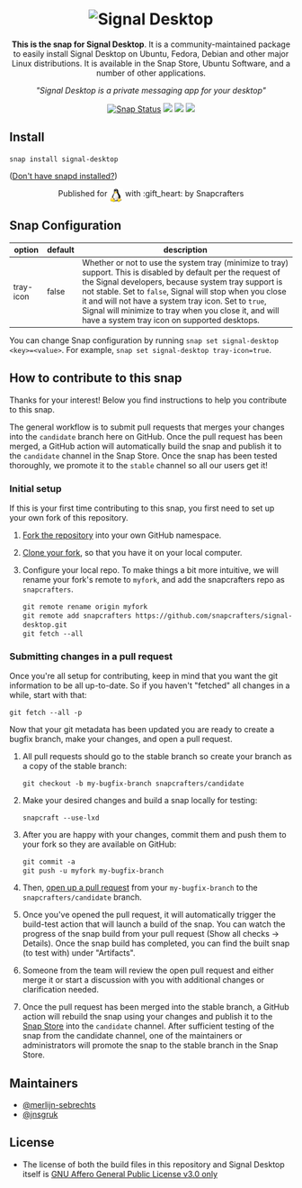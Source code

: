 <h1 align="center">
  <img src="https://signal.org/assets/header/logo-f7ef605fe417d5520d38d546b3b774b4261c75220b9904da4d8b2ffc19a761ff.png" alt="Signal Desktop">
</h1>

<p align="center"><b>This is the snap for Signal Desktop</b>. It is a community-maintained package to easily install Signal Desktop on Ubuntu, Fedora, Debian and other major Linux distributions. It is available in the Snap Store, Ubuntu Software, and a number of other applications.</p>

<p align="center"><i>"Signal Desktop is a private messaging app for your desktop"</i></p>

<p align="center">
<a href="https://snapcraft.io/signal-desktop"><img src="https://snapcraft.io/signal-desktop/badge.svg" alt="Snap Status"></a>
<a href="https://github.com/snapcrafters/signal-desktop/actions/workflows/release-to-candidate.yaml"><img src="https://github.com/snapcrafters/signal-desktop/actions/workflows/release-to-candidate.yaml/badge.svg"></a>
<a href="https://github.com/snapcrafters/signal-desktop/actions/workflows/promote-to-stable.yml"><img src="https://github.com/snapcrafters/signal-desktop/actions/workflows/promote-to-stable.yml/badge.svg"></a>
<a href="https://github.com/snapcrafters/signal-desktop/actions/workflows/sync-version-with-upstream.yml"><img src="https://github.com/snapcrafters/signal-desktop/actions/workflows/sync-version-with-upstream.yml/badge.svg"></a>
</p>

## Install

```shell
snap install signal-desktop
```

([Don't have snapd installed?](https://snapcraft.io/docs/core/install))

<p align="center">Published for <img src="https://raw.githubusercontent.com/anythingcodes/slack-emoji-for-techies/gh-pages/emoji/tux.png" align="top" width="24" /> with :gift_heart: by Snapcrafters</p>

## Snap Configuration

| option       | default | description  |
|--------------|---------|--------------|
| tray-icon    | false   | Whether or not to use the system tray (minimize to tray) support. This is disabled by default per the request of the Signal developers, because system tray support is not stable. Set to `false`, Signal will stop when you close it and will not have a system tray icon. Set to `true`, Signal will minimize to tray when you close it, and will have a system tray icon on supported desktops. |

You can change Snap configuration by running `snap set signal-desktop <key>=<value>`. For example, `snap set signal-desktop tray-icon=true`.

## How to contribute to this snap

Thanks for your interest! Below you find instructions to help you contribute to this snap.

The general workflow is to submit pull requests that merges your changes into the `candidate` branch here on GitHub. Once the pull request has been merged, a GitHub action will automatically build the snap and publish it to the `candidate` channel in the Snap Store. Once the snap has been tested thoroughly, we promote it to the `stable` channel so all our users get it!

### Initial setup

If this is your first time contributing to this snap, you first need to set up your own fork of this repository.

1. [Fork the repository](https://docs.github.com/en/github/getting-started-with-github/fork-a-repo) into your own GitHub namespace.
2. [Clone your fork](https://git-scm.com/book/en/v2/Git-Basics-Getting-a-Git-Repository), so that you have it on your local computer.
3. Configure your local repo. To make things a bit more intuitive, we will rename your fork's remote to `myfork`, and add the snapcrafters repo as `snapcrafters`.

   ```shell
   git remote rename origin myfork
   git remote add snapcrafters https://github.com/snapcrafters/signal-desktop.git
   git fetch --all
   ```

### Submitting changes in a pull request

Once you're all setup for contributing, keep in mind that you want the git information to be all up-to-date. So if you haven't "fetched" all changes in a while, start with that:

```shell
git fetch --all -p
```

Now that your git metadata has been updated you are ready to create a bugfix branch, make your changes, and open a pull request.

1. All pull requests should go to the stable branch so create your branch as a copy of the stable branch:

   ```shell
   git checkout -b my-bugfix-branch snapcrafters/candidate
   ```

2. Make your desired changes and build a snap locally for testing:

   ```shell
   snapcraft --use-lxd
   ```

3. After you are happy with your changes, commit them and push them to your fork so they are available on GitHub:

   ```shell
   git commit -a
   git push -u myfork my-bugfix-branch
   ```

4. Then, [open up a pull request](https://docs.github.com/en/github/collaborating-with-issues-and-pull-requests/about-pull-requests) from your `my-bugfix-branch` to the `snapcrafters/candidate` branch.
5. Once you've opened the pull request, it will automatically trigger the build-test action that will launch a build of the snap. You can watch the progress of the snap build from your pull request (Show all checks -> Details). Once the snap build has completed, you can find the built snap (to test with) under "Artifacts".
6. Someone from the team will review the open pull request and either merge it or start a discussion with you with additional changes or clarification needed.
7. Once the pull request has been merged into the stable branch, a GitHub action will rebuild the snap using your changes and publish it to the [Snap Store](https://snapcraft.io/signal-desktop) into the `candidate` channel. After sufficient testing of the snap from the candidate channel, one of the maintainers or administrators will promote the snap to the stable branch in the Snap Store.

## Maintainers

- [@merlijn-sebrechts](https://github.com/merlijn-sebrechts/)
- [@jnsgruk](https://github.com/jnsgruk/)

## License

- The license of both the build files in this repository and Signal Desktop itself is [GNU Affero General Public License v3.0 only](https://github.com/signalapp/Signal-Desktop/blob/main/LICENSE)
